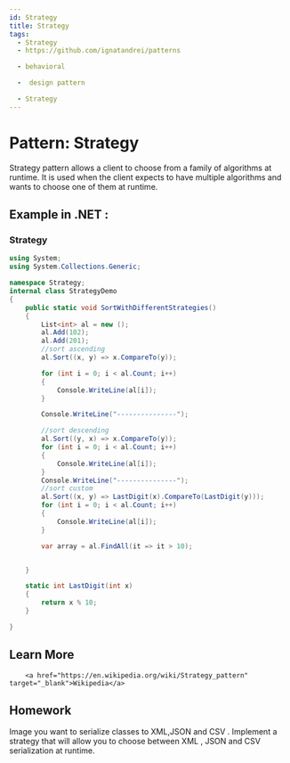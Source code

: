 ```yaml
---
id: Strategy
title: Strategy
tags:
  - Strategy
  - https://github.com/ignatandrei/patterns

  - behavioral

  -  design pattern

  - Strategy
---
```


# Pattern:  Strategy

Strategy pattern allows a client to choose from a family of algorithms at runtime. It is used when the client expects to have multiple algorithms and wants to choose one of them at runtime.

## Example in .NET : 


###  Strategy
```csharp showLineNumbers title="Strategy example for Pattern Strategy"
using System;
using System.Collections.Generic;

namespace Strategy;
internal class StrategyDemo
{
    public static void SortWithDifferentStrategies()
    {
        List<int> al = new ();
        al.Add(102);
        al.Add(201);
        //sort ascending
        al.Sort((x, y) => x.CompareTo(y));

        for (int i = 0; i < al.Count; i++)
        {
            Console.WriteLine(al[i]);
        }

        Console.WriteLine("---------------");

        //sort descending
        al.Sort((y, x) => x.CompareTo(y));
        for (int i = 0; i < al.Count; i++)
        {
            Console.WriteLine(al[i]);
        }
        Console.WriteLine("---------------");
        //sort custom
        al.Sort((x, y) => LastDigit(x).CompareTo(LastDigit(y)));
        for (int i = 0; i < al.Count; i++)
        {
            Console.WriteLine(al[i]);
        }

        var array = al.FindAll(it => it > 10);


    }

    static int LastDigit(int x)
    {
        return x % 10;
    }

}


```


## Learn More


        <a href="https://en.wikipedia.org/wiki/Strategy_pattern" target="_blank">Wikipedia</a>

## Homework

Image you want to serialize classes to XML,JSON and CSV . Implement a strategy that will allow you to choose between XML , JSON and CSV serialization at runtime.


